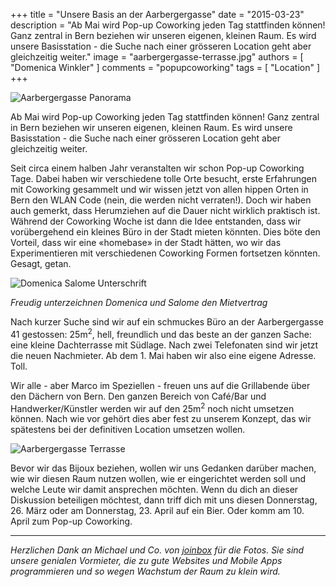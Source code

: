 +++
title = "Unsere Basis an der Aarbergergasse"
date = "2015-03-23"
description = "Ab Mai wird Pop-up Coworking jeden Tag stattfinden können! Ganz zentral in Bern beziehen wir unseren eigenen, kleinen Raum. Es wird unsere Basisstation - die Suche nach einer grösseren Location geht aber gleichzeitig weiter."
image = "aarbergergasse-terrasse.jpg"
authors = [ "Domenica Winkler" ]
comments = "popupcoworking"
tags = [ "Location" ]
+++

![Aarbergergasse Panorama](aarbergergasse-panorama.jpg)

<div class="lead">
  Ab Mai wird Pop-up Coworking jeden Tag stattfinden können! Ganz zentral in Bern beziehen wir unseren eigenen, kleinen Raum. Es wird unsere Basisstation - die Suche nach einer grösseren Location geht aber gleichzeitig weiter.  
</div>

Seit circa einem halben Jahr veranstalten wir schon Pop-up Coworking Tage. Dabei haben wir verschiedene tolle Orte besucht, erste Erfahrungen mit Coworking gesammelt und wir wissen jetzt von allen hippen Orten in Bern den WLAN Code (nein, die werden nicht verraten!). Doch wir haben auch gemerkt, dass Herumziehen auf die Dauer nicht wirklich praktisch ist. Während der Coworking Woche ist dann die Idee entstanden, dass wir vorübergehend ein kleines Büro in der Stadt mieten könnten. Dies böte den Vorteil, dass wir eine «homebase» in der Stadt hätten, wo wir das Experimentieren mit verschiedenen Coworking Formen fortsetzen könnten. Gesagt, getan. 

![Domenica Salome Unterschrift](domenica-salome-unterschrift.jpg)

*Freudig unterzeichnen Domenica und Salome den Mietvertrag*

Nach kurzer Suche sind wir auf ein schmuckes Büro an der Aarbergergasse 41 gestossen: 25m<sup>2</sup>, hell, freundlich und das beste an der ganzen Sache: eine kleine Dachterrasse mit Südlage. Nach zwei Telefonaten sind wir jetzt die neuen Nachmieter. Ab dem 1. Mai haben wir also eine eigene Adresse. Toll. 

Wir alle - aber Marco im Speziellen - freuen uns auf die Grillabende über den Dächern von Bern. Den ganzen Bereich von Café/Bar und Handwerker/Künstler werden wir auf den 25m<sup>2</sup> noch nicht umsetzen können. Nach wie vor gehört dies aber fest zu unserem Konzept, das wir spätestens bei der definitiven Location umsetzen wollen.

![Aarbergergasse Terrasse](aarbergergasse-terrasse.jpg)

Bevor wir das Bijoux beziehen, wollen wir uns Gedanken darüber machen, wie wir diesen Raum nutzen wollen, wie er eingerichtet werden soll und welche Leute wir damit ansprechen möchten. Wenn du dich an dieser Diskussion beteiligen möchtest, dann triff dich mit uns diesen Donnerstag, 26. März oder am Donnerstag, 23. April auf ein Bier. Oder komm am 10. April zum Pop-up Coworking.

***

<i class="fa fa-heart"></i> *Herzlichen Dank an Michael und Co. von [joinbox](http://www.joinbox.com/) für die Fotos. Sie sind unsere genialen Vormieter, die zu gute Websites und Mobile Apps programmieren und so wegen Wachstum der Raum zu klein wird.*

